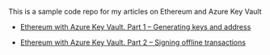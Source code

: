 This is a sample code repo for my articles on Ethereum and Azure Key Vault

- [Ethereum with Azure Key Vault. Part 1 – Generating keys and address](https://tomislav.tech/2018-01-31-ethereum-keyvault-generating-keys/)

- [Ethereum with Azure Key Vault. Part 2 – Signing offline transactions](https://tomislav.tech/2018-02-05-ethereum-keyvault-signing-transactions/)
